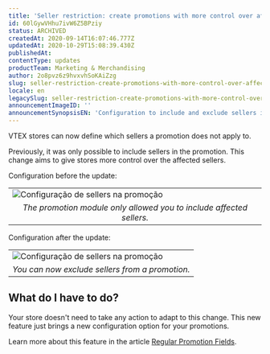 ```yaml
---
title: 'Seller restriction: create promotions with more control over affected sellers'
id: 60lGywVHhu7ivW6Z5BPziy
status: ARCHIVED
createdAt: 2020-09-14T16:07:46.777Z
updatedAt: 2020-10-29T15:08:39.430Z
publishedAt: 
contentType: updates
productTeam: Marketing & Merchandising
author: 2o8pvz6z9hvxvhSoKAiZzg
slug: seller-restriction-create-promotions-with-more-control-over-affected-sellers
locale: en
legacySlug: seller-restriction-create-promotions-with-more-control-over-affected-sellers
announcementImageID: ''
announcementSynopsisEN: 'Configuration to include and exclude sellers in promotions'
---
```


VTEX stores can now define which sellers a promotion does not apply to. 

Previously, it was only possible to include sellers in the promotion. This change aims to give stores more control over the affected sellers.

Configuration before the update:

<table width="100%">
  <tr>
    <td>
      <img
           src="https://images.ctfassets.net/alneenqid6w5/2vhukfvaRA6F6aoa1zA0jj/fbffb2976972972a7c86b259f8a7d033/seller-promo-EN.png" style= "display: block; margin-left: auto; margin-right: auto;" alt = "Configuração de sellers na promoção">
    </td>
  </tr>
  <tr>
    <td style="text-align: center;">
      <em>
        The promotion module only allowed you to include affected sellers.
      </em>
    </td>
  </tr>
</table>

Configuration after the update:

<table width="100%">
  <tr>
    <td>
      <img
           src="https://images.ctfassets.net/alneenqid6w5/233U9aja4gDKtrBge4c0tl/d114d8774fa855551fd16b7d32c5be21/seller-promo-EN2.png" style= "display: block; margin-left: auto; margin-right: auto;" alt = "Configuração de sellers na promoção">
    </td>
  </tr>
  <tr>
    <td style="text-align: center;">
      <em>
        You can now exclude sellers from a promotion.
      </em>
    </td>
  </tr>
</table>

## What do I have to do?

Your store doesn't need to take any action to adapt to this change. This new feature just brings a new configuration option for your promotions.

Learn more about this feature in the article [Regular Promotion Fields](https://help.vtex.com/en/tutorial/promocao-regular--tutorials_327). 
